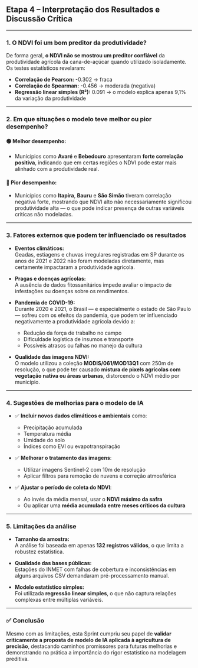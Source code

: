 ## Etapa 4 – Interpretação dos Resultados e Discussão Crítica

---

### 1. O NDVI foi um bom preditor da produtividade?

De forma geral, **o NDVI não se mostrou um preditor confiável** da produtividade agrícola da cana-de-açúcar quando utilizado isoladamente.  
Os testes estatísticos revelaram:

- **Correlação de Pearson:** -0.302 → fraca
- **Correlação de Spearman:** -0.456 → moderada (negativa)
- **Regressão linear simples (R²):** 0.091 → o modelo explica apenas 9,1% da variação da produtividade

---

### 2. Em que situações o modelo teve melhor ou pior desempenho?

#### 🟢 Melhor desempenho:
- Municípios como **Avaré** e **Bebedouro** apresentaram **forte correlação positiva**, indicando que em certas regiões o NDVI pode estar mais alinhado com a produtividade real.

#### 🔴 Pior desempenho:
- Municípios como **Itapira**, **Bauru** e **São Simão** tiveram correlação negativa forte, mostrando que NDVI alto não necessariamente significou produtividade alta — o que pode indicar presença de outras variáveis críticas não modeladas.

---

### 3. Fatores externos que podem ter influenciado os resultados

- **Eventos climáticos:**  
  Geadas, estiagens e chuvas irregulares registradas em SP durante os anos de 2021 e 2022 não foram modeladas diretamente, mas certamente impactaram a produtividade agrícola.

- **Pragas e doenças agrícolas:**  
  A ausência de dados fitossanitários impede avaliar o impacto de infestações ou doenças sobre os rendimentos.

- **Pandemia de COVID-19:**  
  Durante 2020 e 2021, o Brasil — e especialmente o estado de São Paulo — sofreu com os efeitos da pandemia, que podem ter influenciado negativamente a produtividade agrícola devido a:
  - Redução da força de trabalho no campo
  - Dificuldade logística de insumos e transporte
  - Possíveis atrasos ou falhas no manejo da cultura

- **Qualidade das imagens NDVI:**  
  O modelo utilizou a coleção **MODIS/061/MOD13Q1** com 250m de resolução, o que pode ter causado **mistura de pixels agrícolas com vegetação nativa ou áreas urbanas**, distorcendo o NDVI médio por município.

---

### 4. Sugestões de melhorias para o modelo de IA

- ✅ **Incluir novos dados climáticos e ambientais** como:
  - Precipitação acumulada
  - Temperatura média
  - Umidade do solo
  - Índices como EVI ou evapotranspiração

- ✅ **Melhorar o tratamento das imagens**:
  - Utilizar imagens Sentinel-2 com 10m de resolução
  - Aplicar filtros para remoção de nuvens e correção atmosférica

- ✅ **Ajustar o período de coleta do NDVI**:
  - Ao invés da média mensal, usar o **NDVI máximo da safra**
  - Ou aplicar uma **média acumulada entre meses críticos da cultura**

---

### 5. Limitações da análise

- **Tamanho da amostra:**  
  A análise foi baseada em apenas **132 registros válidos**, o que limita a robustez estatística.

- **Qualidade das bases públicas:**  
  Estações do INMET com falhas de cobertura e inconsistências em alguns arquivos CSV demandaram pré-processamento manual.

- **Modelo estatístico simples:**  
  Foi utilizada **regressão linear simples**, o que não captura relações complexas entre múltiplas variáveis.

---

### ✅ Conclusão

Mesmo com as limitações, esta Sprint cumpriu seu papel de **validar criticamente a proposta de modelo de IA aplicada à agricultura de precisão**, destacando caminhos promissores para futuras melhorias e demonstrando na prática a importância do rigor estatístico na modelagem preditiva.
